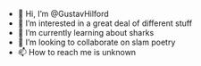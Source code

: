 - 👋 Hi, I’m @GustavHilford
- 👀 I’m interested in a great deal of different stuff
- 🌱 I’m currently learning about sharks
- 💞️ I’m looking to collaborate on slam poetry
- 📫 How to reach me is unknown

<!---
GustavHilford/GustavHilford is a ✨ special ✨ repository because its `README.md` (this file) appears on your GitHub profile.
You can click the Preview link to take a look at your changes.
--->
